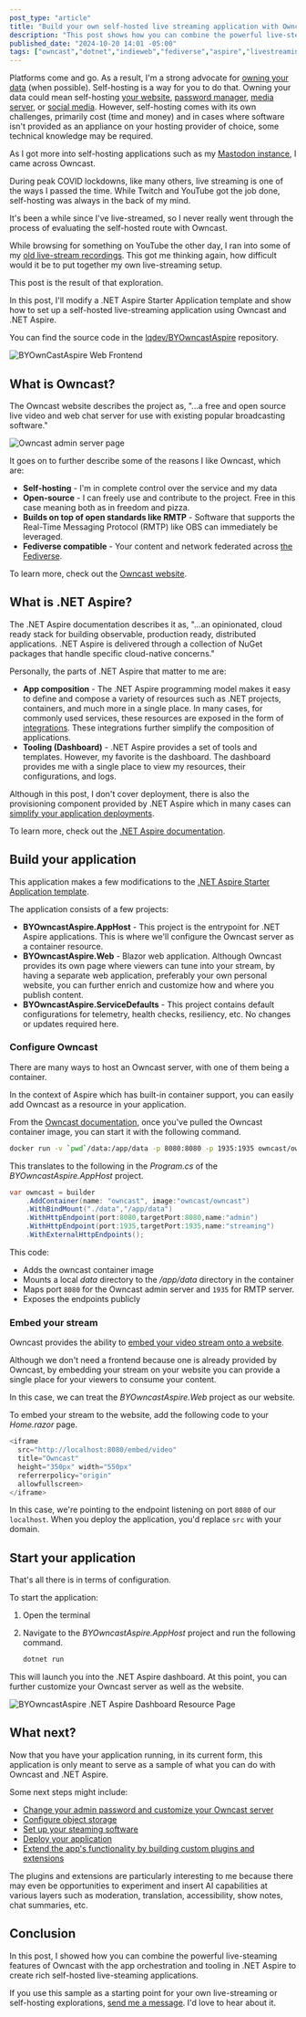 ```yaml
---
post_type: "article" 
title: "Build your own self-hosted live streaming application with Owncast and .NET Aspire"
description: "This post shows how you can combine the powerful live-steaming features of Owncast with the app orchestration and tooling in .NET Aspire to create rich self-hosted live-steaming applications."
published_date: "2024-10-20 14:01 -05:00"
tags: ["owncast","dotnet","indieweb","fediverse","aspire","livestreaming","twitch","youtube","blazor"]
---
```


Platforms come and go. As a result, I'm a strong advocate for [owning your data](https://indieweb.org/own_your_data) (when possible). Self-hosting is a way for you to do that. Owning your data could mean self-hosting [your website](https://buttondown.com/ownyourweb/archive/issue-06/), [password manager](https://bitwarden.com/blog/host-your-own-open-source-password-manager/), [media server](https://jellyfin.org/docs/), or [social media](https://docs.joinmastodon.org/user/run-your-own/). However, self-hosting comes with its own challenges, primarily cost (time and money) and in cases where software isn't provided as an appliance on your hosting provider of choice, some technical knowledge may be required. 

As I got more into self-hosting applications such as my [Mastodon instance](/mastodon), I came across Owncast.   

During peak COVID lockdowns, like many others, live streaming is one of the ways I passed the time. While Twitch and YouTube got the job done, self-hosting was always in the back of my mind.  

It's been a while since I've live-streamed, so I never really went through the process of evaluating the self-hosted route with Owncast. 

While browsing for something on YouTube the other day, I ran into some of my [old live-stream recordings](https://www.youtube.com/playlist?list=PLsdMoYmuvh9ZtgB8U7FECR_8wKMYXJNAm). This got me thinking again, how difficult would it be to put together my own live-streaming setup. 

This post is the result of that exploration. 

In this post, I'll modify a .NET Aspire Starter Application template and show how to set up a self-hosted live-streaming application using Owncast and .NET Aspire.  

You can find the source code in the [lqdev/BYOwncastAspire](/github/BYOwncastAspire) repository.

![BYOwnCastAspire Web Frontend](https://github.com/user-attachments/assets/bdd9f901-8d8f-45be-9e37-4dce8459e481)

## What is Owncast?

The Owncast website describes the project as, "...a free and open source live video and web chat server for use with existing popular broadcasting software."

![Owncast admin server page](https://github.com/user-attachments/assets/769ec2d8-a3d1-4ec3-8271-c2de6e11ddd3)

It goes on to further describe some of the reasons I like Owncast, which are:

- **Self-hosting** - I'm in complete control over the service and my data
- **Open-source** - I can freely use and contribute to the project. Free in this case meaning both as in freedom and pizza.
- **Builds on top of open standards like RMTP** - Software that supports the Real-Time Messaging Protocol (RMTP) like OBS can immediately be leveraged. 
- **Fediverse compatible** - Your content and network federated across [the Fediverse](https://joinfediverse.wiki/What_is_the_Fediverse%3F). 

To learn more, check out the [Owncast website](https://owncast.online/). 

## What is .NET Aspire?

The .NET Aspire documentation describes it as, "...an opinionated, cloud ready stack for building observable, production ready, distributed applications.​ .NET Aspire is delivered through a collection of NuGet packages that handle specific cloud-native concerns."

Personally, the parts of .NET Aspire that matter to me are:

- **App composition** - The .NET Aspire programming model makes it easy to define and compose a variety of resources such as .NET projects, containers, and much more in a single place. In many cases, for commonly used services, these resources are exposed in the form of [integrations](https://learn.microsoft.com/dotnet/aspire/fundamentals/integrations-overview). These integrations further simplify the composition of applications.  
- **Tooling (Dashboard)** - .NET Aspire provides a set of tools and templates. However, my favorite is the dashboard. The dashboard provides me with a single place to view my resources, their configurations, and logs. 

Although in this post, I don't cover deployment, there is also the provisioning component provided by .NET Aspire which in many cases can [simplify your application deployments](https://learn.microsoft.com/dotnet/aspire/deployment/overview). 

To learn more, check out the [.NET Aspire documentation](https://learn.microsoft.com/dotnet/aspire/get-started/aspire-overview). 

## Build your application

This application makes a few modifications to the [.NET Aspire Starter Application template](https://learn.microsoft.com/dotnet/aspire/fundamentals/setup-tooling?tabs=linux&pivots=dotnet-cli#net-aspire-project-templates). 

The application consists of a few projects:

- **BYOwncastAspire.AppHost** - This project is the entrypoint for .NET Aspire applications. This is where we'll configure the Owncast server as a container resource. 
- **BYOwncastAspire.Web** - Blazor web application. Although Owncast provides its own page where viewers can tune into your stream, by having a separate web application, preferably your own personal website, you can further enrich and customize how and where you publish content. 
- **BYOwncastAspire.ServiceDefaults** - This project contains default configurations for telemetry, health checks, resiliency, etc. No changes or updates required here. 

### Configure Owncast

There are many ways to host an Owncast server, with one of them being a container. 

In the context of Aspire which has built-in container support, you can easily add Owncast as a resource in your application. 

From the [Owncast documentation](https://owncast.online/quickstart/container/), once you've pulled the Owncast container image, you can start it with the following command.

```bash
docker run -v `pwd`/data:/app/data -p 8080:8080 -p 1935:1935 owncast/owncast:latest
```

This translates to the following in the *Program.cs* of the *BYOwncastAspire.AppHost* project.

```csharp
var owncast = builder
    .AddContainer(name: "owncast", image:"owncast/owncast")
    .WithBindMount("./data","/app/data")
    .WithHttpEndpoint(port:8080,targetPort:8080,name:"admin")
    .WithHttpEndpoint(port:1935,targetPort:1935,name:"streaming")
    .WithExternalHttpEndpoints();
```

This code:

- Adds the owncast container image
- Mounts a local *data* directory to the */app/data* directory in the container
- Maps port `8080` for the Owncast admin server and `1935` for RMTP server.
- Exposes the endpoints publicly

### Embed your stream

Owncast provides the ability to [embed your video stream onto a website](https://owncast.online/docs/embed/). 

Although we don't need a frontend because one is already provided by Owncast, by embedding your stream on your website you can provide a single place for your viewers to consume your content. 

In this case, we can treat the *BYOwncastAspire.Web* project as our website. 

To embed your stream to the website, add the following code to your *Home.razor* page.

```csharp
<iframe
  src="http://localhost:8080/embed/video"
  title="Owncast"
  height="350px" width="550px"
  referrerpolicy="origin"
  allowfullscreen>
</iframe>
```

In this case, we're pointing to the endpoint listening on port `8080` of our `localhost`. When you deploy the application, you'd replace `src` with your domain. 

## Start your application

That's all there is in terms of configuration. 

To start the application:

1. Open the terminal 
2. Navigate to the *BYOwncastAspire.AppHost* project and run the following command.

    ```bash
    dotnet run
    ```

This will launch you into the .NET Aspire dashboard. At this point, you can further customize your Owncast server as well as the website.  

![BYOwncastAspire .NET Aspire Dashboard Resource Page](https://github.com/user-attachments/assets/c20d84d8-925a-4f80-9058-622466cb08e9)

## What next?

Now that you have your application running, in its current form, this application is only meant to serve as a sample of what you can do with Owncast and .NET Aspire. 

Some next steps might include:

- [Change your admin password and customize your Owncast server](https://owncast.online/docs/configuration/)
- [Configure object storage](https://owncast.online/docs/storage/)
- [Set up your steaming software](https://owncast.online/docs/broadcasting/obs/)
- [Deploy your application](https://learn.microsoft.com/dotnet/aspire/deployment/azure/aca-deployment)
- [Extend the app's functionality by building custom plugins and extensions](https://owncast.online/thirdparty/)

The plugins and extensions are particularly interesting to me because there may even be opportunities to experiment and insert AI capabilities at various layers such as moderation, translation, accessibility, show notes, chat summaries, etc. 

## Conclusion

In this post, I showed how you can combine the powerful live-steaming features of Owncast with the app orchestration and tooling in .NET Aspire to create rich self-hosted live-steaming applications.

If you use this sample as a starting point for your own live-streaming or self-hosting explorations, [send me a message](/contact). I'd love to hear about it.  
